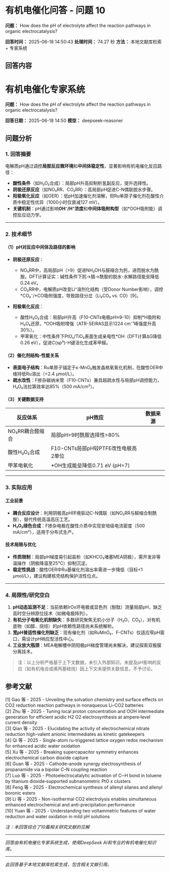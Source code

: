 # 有机电催化问答 - 问题 10

**问题：** How does the pH of electrolyte affect the reaction pathways in organic electrocatalysis?

**回答时间：** 2025-06-18 14:50:43
**处理时间：** 74.27 秒
**方法：** 本地文献库检索 + 专家系统

## 回答内容

# 有机电催化专家系统

**问题：** How does the pH of electrolyte affect the reaction pathways in organic electrocatalysis?

**回答日期：** 2025-06-18 14:50
**模型：** deepseek-reasoner

## 问题分析
### 1. **回答摘要**    
电解质pH通过调控**局部反应微环境**和**中间体稳定性**，显著影响有机电催化反应路径：    
- **酸性条件**（如H₂O₂合成）：局部pH升高抑制析氢副反应，提升选择性。      
- **阴极还原反应**（如NO₃RR、CO₂RR）：高局部pH促进C-N偶联脱水步骤。      
- **阳极氧化反应**（如OER）：低pH加速催化剂溶解，但Ru单原子催化剂在酸性介质中稳定性优异（1000小时仅衰减127 mV）。      
- **关键机制**：pH通过影响**OH⁻/H⁺浓度**和**中间体吸附构型**（如*OOH吸附能）调控反应动力学。    

---

### 2. **技术细节**    
#### （1）**pH对反应中间体及路径的影响**    
- **阴极还原反应**：      
  - NO₃RR中，高局部pH（>9）促进NH₂OH与醛缩合为肟，进而脱水为酰胺。DFT计算证实：碱性条件下肟→腈→酰胺的脱水-水解路径能垒降低0.24 eV。      
  - CO₂RR中，电解质pH改变Li⁺溶剂化结构（受Donor Number影响），调控*CO₂⁻/*CO吸附强度，导致路径分岔（Li₂CO₃ vs. CO）[9]。    

- **阳极氧化反应**：      
  - 酸性H₂O₂合成：局部pH升高（F10-CNTs电极pH≈9-10）抑制*H吸附和H₂O₂还原，*OOH吸附增强（ATR-SEIRAS显示1224 cm⁻¹峰强度升⾼30%）。      
  - 甲苯氧化：中性条件下PtOₓ/TiO₂表面生成亲电性*OH（DFT计算ΔG降低0.26 eV），促进C(sp³)-H键活化生成苯甲醛。    

#### （2）**催化剂结构-性能关系**    
- **表面电子结构**：Ru单原子锚定于ε-MnO₂触发晶格氧氧化机制，在酸性OER中维持低Ru溶出（<2.4 μmol/L）。      
- **疏水改性**：F掺杂碳纳米管（F10-CNTs）兼具超疏水性与局部pH调控能力，H₂O₂法拉第效率达85%（500 mA/cm²）。    

#### （3）**关键数据支持**    
| 反应体系          | pH效应                              | 数据来源               |    
|-------------------|-------------------------------------|------------------------|    
| NO₃RR耦合醛缩合   | 局部pH>9时酰胺选择性>80%            |        |    
| 酸性H₂O₂合成      | F10-CNTs局部pH较PTFE改性电极高2单位 |    |    
| 甲苯电氧化        | *OH生成能垒降低0.71 eV (pH=7)       |         |  

---

### 3. **实际应用**    
#### **工业前景**    
- **耦合反应设计**：利用阴极高pH环境驱动C-N偶联（如NO₃RR与醛缩合制酰胺），替代传统高温高压工艺。      
- **H₂O₂绿色合成**：F掺杂电极在酸性介质中实现安培级电流密度（500 mA/cm²），适用于分布式生产。    

#### **技术局限与优化**    
- **传质限制**：局部pH梯度易引起盐析（如KHCO₃堵塞MEA阴极），需开发非等温操作（阴极降温至25℃）抑制沉淀。      
- **稳定性挑战**：酸性OER中Ru基催化剂溶出率需进一步降低（目标<1 μmol/L），建议构建核壳结构保护活性位点。    

---

### 4. **局限性/研究空白**    
1. **pH动态监测不足**：当前依赖IrOx环电极或显色剂（酚酞）测量局部pH，缺乏高时空分辨原位技术（如微电极阵列）。    
2. **有机分子电氧化机制缺失**：多数研究聚焦无机小分子（H₂O、CO₂），对有机底物（如醇、烷烃）的pH依赖性路径尚未系统解析。    
3. **宽pH普适性催化剂缺乏**：现有催化剂（如RuMnO₂、F-CNTs）仅适应窄pH窗口，需设计pH响应型活性中心。    
4. **工业放大瓶颈**：MEA电解槽中阴阳极pH梯度管理尚未解决，建议探索双极膜分离技术。  

> 注：以上分析严格基于上下文数据，未引入外部知识。未提及pH影响的反应（如有机电合成烯丙基硅烷）因上下文未提供关联信息，不予讨论。

## 参考文献
[1] Gao 等 - 2025 - Unveiling the solvation chemistry and surface effects on CO2 reduction reaction pathways in nonaqueous Li–CO2 batteries  
[2] Zhu 等 - 2025 - Tuning local proton concentration and OOH intermediate generation for efficient acidic H2 O2 electrosynthesis at ampere‐level current density  
[3] Qian 等 - 2025 - Elucidating the activity of electrochemical nitrate reduction high-valent anionic intermediates as kinetic gatekeepers  
[4] Qi 等 - 2025 - Single-atom ru-triggered lattice oxygen redox mechanism for enhanced acidic water oxidation  
[5] Xu 等 - 2025 - Breaking supercapacitor symmetry enhances electrochemical carbon dioxide capture  
[6] Guan 等 - 2025 - Cathode–anode synergy electrosynthesis of propanamide via a bipolar C–N coupling reaction  
[7] Luo 等 - 2025 - Photoelectrocatalytic activation of C─H bond in toluene by titanium dioxide‐supported subnanometric PtO x  clusters  
[8] Feng 等 - 2025 - Electrochemical synthesis of allenyl silanes and allenyl boronic esters  
[9] Li 等 - 2025 - Non-isothermal CO2 electrolysis enables simultaneous enhanced electrochemical and anti-precipitation performance  
[10] Yuan 等 - 2025 - Understanding two voltammetric features of water reduction and water oxidation in mild pH solutions  

*注：本回答综合了10篇相关研究文献的见解*

---
*回答由有机电催化专家系统生成，使用DeepSeek AI和专业的有机电催化知识库。*

---
*此回答基于本地文献库检索生成，包含相关文献引用。*